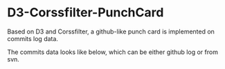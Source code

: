 # D3-Corssfilter-PunchCard
Based on D3 and Corssfilter, a github-like punch card is implemented on commits log data. 


The commits data looks like below, which can be either github log or from svn. 
